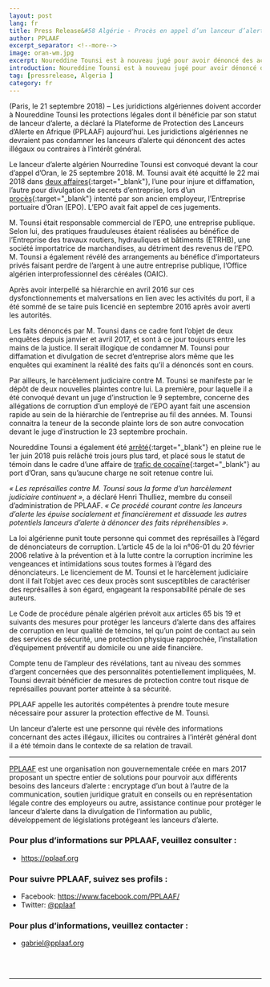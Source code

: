```yaml
---
layout: post
lang: fr
title: Press Release&#58 Algérie - Procès en appel d’un lanceur d’alerte
author: PPLAAF
excerpt_separator: <!--more-->
image: oran-wm.jpg
excerpt: Noureddine Tounsi est à nouveau jugé pour avoir dénoncé des actes de corruption.
introduction: Noureddine Tounsi est à nouveau jugé pour avoir dénoncé des actes de corruption.
tag: [pressrelease, Algeria ]
category: fr
---
```



(Paris, le 21 septembre 2018) – Les juridictions algériennes doivent accorder à Noureddine Tounsi les protections légales dont il bénéficie par son statut de lanceur d’alerte, a déclaré la Plateforme de Protection des Lanceurs d’Alerte en Afrique (PPLAAF) aujourd’hui. Les juridictions algériennes ne devraient pas condamner les lanceurs d’alerte qui dénoncent des actes illégaux ou contraires à l’intérêt général.

Le lanceur d’alerte algérien Nourredine Tounsi est convoqué devant la cour d’appel d’Oran, le 25 septembre 2018. M. Tounsi avait été acquitté le 22 mai 2018 dans [deux affaires](https://pplaaf.org/fr/2018/02/01/algerie-lanceurs-dalerte.html){:target="_blank"}, l’une pour injure et diffamation, l’autre pour divulgation de secrets d’entreprise, lors d’un [procès](https://pplaaf.org/fr/2018/04/09/algerie-debut-proces-lanceur.html){:target="_blank"} intenté par son ancien employeur, l’Entreprise portuaire d’Oran (EPO). L’EPO avait fait appel de ces jugements.

M. Tounsi était responsable commercial de l’EPO, une entreprise publique. Selon lui, des pratiques frauduleuses étaient réalisées au bénéfice de l’Entreprise des travaux routiers, hydrauliques et bâtiments (ETRHB), une société importatrice de marchandises, au détriment des revenus de l’EPO. M. Tounsi a également révélé des arrangements au bénéfice d’importateurs privés faisant perdre de l’argent à une autre entreprise publique, l’Office algérien interprofessionnel des céréales (OAIC).

Après avoir interpellé sa hiérarchie en avril 2016 sur ces dysfonctionnements et malversations en lien avec les activités du port, il a été sommé de se taire puis licencié en septembre 2016 après avoir averti les autorités. 

Les faits dénoncés par M. Tounsi dans ce cadre font l’objet de deux enquêtes depuis janvier et avril 2017, et sont à ce jour toujours entre les mains de la justice. Il serait illogique de condamner M. Tounsi pour diffamation et divulgation de secret d’entreprise alors même que les enquêtes qui examinent la réalité des faits qu’il a dénoncés sont en cours.

Par ailleurs, le harcèlement judiciaire contre M. Tounsi se manifeste par le dépôt de deux nouvelles plaintes contre lui. La première, pour laquelle il a été convoqué devant un juge d’instruction le 9 septembre, concerne des allégations de corruption d’un employé de l’EPO ayant fait une ascension rapide au sein de la hiérarchie de l’entreprise au fil des années. M. Tounsi connaitra la teneur de la seconde plainte lors de son autre convocation devant le juge d’instruction le 23 septembre prochain. 

Noureddine Tounsi a également été [arrêté](https://pplaaf.org/fr/2018/06/02/algerie-arrestations-lanceur-etjournaliste.html){:target="_blank"} en pleine rue le 1er juin 2018 puis relâché trois jours plus tard, et placé sous le statut de témoin dans le cadre d’une affaire de [trafic de cocaïne](http://www.rfi.fr/afrique/20180603-algerie-arrestation-journaliste-said-boudour-lanceur-alerte-noureddine-tounsi){:target="_blank"} au port d’Oran, sans qu’aucune charge ne soit retenue contre lui. 

_« Les représailles contre M. Tounsi sous la forme d’un harcèlement judiciaire continuent »_, a déclaré Henri Thulliez, membre du conseil d’administration de PPLAAF. _« Ce procédé courant contre les lanceurs d’alerte les épuise socialement et financièrement et dissuade les autres potentiels lanceurs d’alerte à dénoncer des faits répréhensibles »._

La loi algérienne punit toute personne qui commet des représailles à l’égard de dénonciateurs de corruption. L’article 45 de la loi n°06-01 du 20 février 2006 relative à la prévention et à la lutte contre la corruption incrimine les vengeances et intimidations sous toutes formes à l’égard des dénonciateurs. Le licenciement de M. Tounsi et le harcèlement judiciaire dont il fait l’objet avec ces deux procès sont susceptibles de caractériser des représailles à son égard, engageant la responsabilité pénale de ses auteurs.  

Le Code de procédure pénale algérien prévoit aux articles 65 bis 19 et suivants des mesures pour protéger les lanceurs d’alerte dans des affaires de corruption en leur qualité de témoins, tel qu’un point de contact au sein des services de sécurité, une protection physique rapprochée, l’installation d’équipement préventif au domicile ou une aide financière.

Compte tenu de l’ampleur des révélations, tant au niveau des sommes d’argent concernées que des personnalités potentiellement impliquées, M. Tounsi devrait bénéficier de mesures de protection contre tout risque de représailles pouvant porter atteinte à sa sécurité. 

PPLAAF appelle les autorités compétentes à prendre toute mesure nécessaire pour assurer la protection effective de M. Tounsi. 

Un lanceur d’alerte est une personne qui révèle des informations concernant des actes illégaux, illicites ou contraires à l’intérêt général dont il a été témoin dans le contexte de sa relation de travail.


-----

[PPLAAF](https://pplaaf.org/fr) est une organisation non gouvernementale créée en mars 2017 proposant un spectre entier de solutions pour pourvoir aux différents besoins des lanceurs d’alerte : encryptage d’un bout à l’autre de la communication, soutien juridique gratuit en conseils ou en représentation légale contre des employeurs ou autre, assistance continue pour protéger le lanceur d’alerte dans la divulgation de l’information au public, développement de législations protégeant les lanceurs d’alerte.





### Pour plus d’informations sur PPLAAF, veuillez consulter :
- <https://pplaaf.org>

### Pour suivre PPLAAF, suivez ses profils :
- Facebook: <https://www.facebook.com/PPLAAF/>
- Twitter: [@pplaaf](https://twitter.com/pplaaf)

### Pour plus d’informations, veuillez contacter :
- [gabriel@pplaaf.org ](mailto:gabriel@pplaaf.org ) 


<br>
<br>

----------------------

